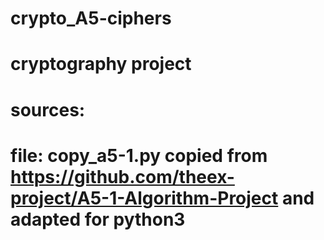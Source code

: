 # crypto_A5-ciphers
# cryptography project
# sources:
# file: copy_a5-1.py copied from https://github.com/theex-project/A5-1-Algorithm-Project and adapted for python3
